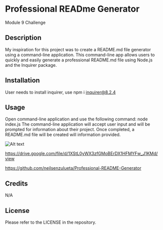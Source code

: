 # Professional READme Generator
Module 9 Challenge

## Description

My inspiration for this project was to create a README.md file generator using a command-line application.  This command-line app allows users to quickly and easily generate a professional README.md file using Node.js and the Inquirer package.  

## Installation

User needs to install inquirer, use npm i inquirer@8.2.4

## Usage

Open command-line application and use the following command: node index.js
The command-line application will accept user input and will be prompted for information about their project. Once completed, a README.md file will be created will information provided. 

![Alt text](<utils/Screenshot 2023-11-19 at 7.23.58 PM (2).png>)

https://drive.google.com/file/d/1XStL0yWX3zfGMoBErDX1HFMYFw_J1KMd/view

https://github.com/neilsenzulueta/Professional-README-Generator


## Credits

N/A

## License

Please refer to the LICENSE in the repository.